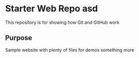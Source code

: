 # Starter Web Repo asd

This repository is for showing how Git and GitHub work

## Purpose

Sample website with plenty of files for demos
something more